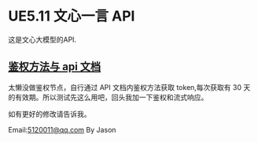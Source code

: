 # UE5.11 文心一言 API

这是文心大模型的API.

## [鉴权方法与 api 文档](https://cloud.baidu.com/doc/WENXINWORKSHOP/s/flfmc9do2)

太懒没做鉴权节点，自行通过 API 文档内鉴权方法获取 token,每次获取有 30 天的有效期。所以测试先这么用吧，回头我加一下鉴权和流式响应。

如有更好的修改请告诉我。

Email:<5120011@qq.com>
By Jason
